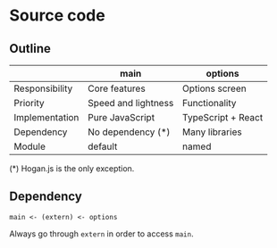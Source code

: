# Source code

## Outline

|                | main                | options            |
| -------------- | ------------------- | ------------------ |
| Responsibility | Core features       | Options screen     |
| Priority       | Speed and lightness | Functionality      |
| Implementation | Pure JavaScript     | TypeScript + React |
| Dependency     | No dependency (\*)  | Many libraries     |
| Module         | default             | named              |

(\*) Hogan.js is the only exception.

## Dependency

```
main <- (extern) <- options
```

Always go through `extern` in order to access `main`.
